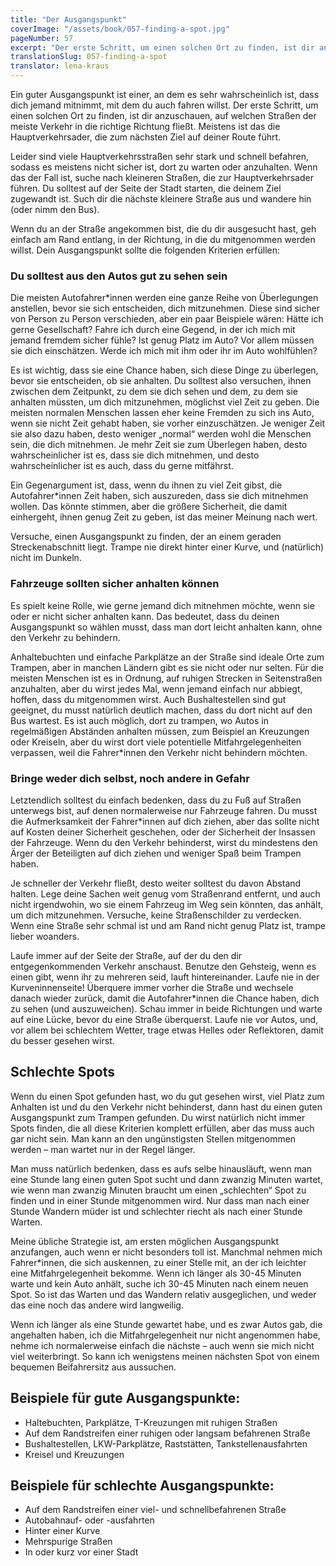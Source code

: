 ```yaml
---
title: "Der Ausgangspunkt"
coverImage: "/assets/book/057-finding-a-spot.jpg"
pageNumber: 57
excerpt: "Der erste Schritt, um einen solchen Ort zu finden, ist dir anzuschauen, auf welchen Straßen der meiste Verkehr in die richtige Richtung fließt."
translationSlug: 057-finding-a-spot
translator: lena-kraus
---
```


Ein guter Ausgangspunkt ist einer, an dem es sehr wahrscheinlich ist, dass dich jemand mitnimmt, mit dem du auch fahren willst. Der erste Schritt, um einen solchen Ort zu finden, ist dir anzuschauen, auf welchen Straßen der meiste Verkehr in die richtige Richtung fließt. Meistens ist das die Hauptverkehrsader, die zum nächsten Ziel auf deiner Route führt.

Leider sind viele Hauptverkehrsstraßen sehr stark und schnell befahren, sodass es meistens nicht sicher ist, dort zu warten oder anzuhalten. Wenn das der Fall ist, suche nach kleineren Straßen, die zur Hauptverkehrsader führen. Du solltest auf der Seite der Stadt starten, die deinem Ziel zugewandt ist. Such dir die nächste kleinere Straße aus und wandere hin (oder nimm den Bus).

Wenn du an der Straße angekommen bist, die du dir ausgesucht hast, geh einfach am Rand entlang, in der Richtung, in die du mitgenommen werden willst. Dein Ausgangspunkt sollte die folgenden Kriterien erfüllen:

### Du solltest aus den Autos gut zu sehen sein

Die meisten Autofahrer\*innen werden eine ganze Reihe von Überlegungen anstellen, bevor sie sich entscheiden, dich mitzunehmen. Diese sind sicher von Person zu Person verschieden, aber ein paar Beispiele wären: Hätte ich gerne Gesellschaft? Fahre ich durch eine Gegend, in der ich mich mit jemand fremdem sicher fühle? Ist genug Platz im Auto? Vor allem müssen sie dich einschätzen. Werde ich mich mit ihm oder ihr im Auto wohlfühlen?

Es ist wichtig, dass sie eine Chance haben, sich diese Dinge zu überlegen, bevor sie entscheiden, ob sie anhalten. Du solltest also versuchen, ihnen zwischen dem Zeitpunkt, zu dem sie dich sehen und dem, zu dem sie anhalten müssten, um dich mitzunehmen, möglichst viel Zeit zu geben. Die meisten normalen Menschen lassen eher keine Fremden zu sich ins Auto, wenn sie nicht Zeit gehabt haben, sie vorher einzuschätzen. Je weniger Zeit sie also dazu haben, desto weniger „normal“ werden wohl die Menschen sein, die dich mitnehmen. Je mehr Zeit sie zum Überlegen haben, desto wahrscheinlicher ist es, dass sie dich mitnehmen, und desto wahrscheinlicher ist es auch, dass du gerne mitfährst.

Ein Gegenargument ist, dass, wenn du ihnen zu viel Zeit gibst, die Autofahrer\*innen Zeit haben, sich auszureden, dass sie dich mitnehmen wollen. Das könnte stimmen, aber die größere Sicherheit, die damit einhergeht, ihnen genug Zeit zu geben, ist das meiner Meinung nach wert.

Versuche, einen Ausgangspunkt zu finden, der an einem geraden Streckenabschnitt liegt. Trampe nie direkt hinter einer Kurve, und (natürlich) nicht im Dunkeln.

### Fahrzeuge sollten sicher anhalten können

Es spielt keine Rolle, wie gerne jemand dich mitnehmen möchte, wenn sie oder er nicht sicher anhalten kann. Das bedeutet, dass du deinen Ausgangspunkt so wählen musst, dass man dort leicht anhalten kann, ohne den Verkehr zu behindern.

Anhaltebuchten und einfache Parkplätze an der Straße sind ideale Orte zum Trampen, aber in manchen Ländern gibt es sie nicht oder nur selten. Für die meisten Menschen ist es in Ordnung, auf ruhigen Strecken in Seitenstraßen anzuhalten, aber du wirst jedes Mal, wenn jemand einfach nur abbiegt, hoffen, dass du mitgenommen wirst. Auch Bushaltestellen sind gut geeignet, du musst natürlich deutlich machen, dass du dort nicht auf den Bus wartest. Es ist auch möglich, dort zu trampen, wo Autos in regelmäßigen Abständen anhalten müssen, zum Beispiel an Kreuzungen oder Kreiseln, aber du wirst dort viele potentielle Mitfahrgelegenheiten verpassen, weil die Fahrer\*innen den Verkehr nicht behindern möchten.

### Bringe weder dich selbst, noch andere in Gefahr

Letztendlich solltest du einfach bedenken, dass du zu Fuß auf Straßen unterwegs bist, auf denen normalerweise nur Fahrzeuge fahren. Du musst die Aufmerksamkeit der Fahrer\*innen auf dich ziehen, aber das sollte nicht auf Kosten deiner Sicherheit geschehen, oder der Sicherheit der Insassen der Fahrzeuge. Wenn du den Verkehr behinderst, wirst du mindestens den Ärger der Beteiligten auf dich ziehen und weniger Spaß beim Trampen haben.

Je schneller der Verkehr fließt, desto weiter solltest du davon Abstand halten. Lege deine Sachen weit genug vom Straßenrand entfernt, und auch nicht irgendwohin, wo sie einem Fahrzeug im Weg sein könnten, das anhält, um dich mitzunehmen. Versuche, keine Straßenschilder zu verdecken. Wenn eine Straße sehr schmal ist und am Rand nicht genug Platz ist, trampe lieber woanders.

Laufe immer auf der Seite der Straße, auf der du den dir entgegenkommenden Verkehr anschaust. Benutze den Gehsteig, wenn es einen gibt, wenn ihr zu mehreren seid, lauft hintereinander. Laufe nie in der Kurveninnenseite! Überquere immer vorher die Straße und wechsele danach wieder zurück, damit die Autofahrer\*innen die Chance haben, dich zu sehen (und auszuweichen). Schau immer in beide Richtungen und warte auf eine Lücke, bevor du eine Straße überquerst. Laufe nie vor Autos, und, vor allem bei schlechtem Wetter, trage etwas Helles oder Reflektoren, damit du besser gesehen wirst.

## Schlechte Spots

Wenn du einen Spot gefunden hast, wo du gut gesehen wirst, viel Platz zum Anhalten ist und du den Verkehr nicht behinderst, dann hast du einen guten Ausgangspunkt zum Trampen gefunden. Du wirst natürlich nicht immer Spots finden, die all diese Kriterien komplett erfüllen, aber das muss auch gar nicht sein. Man kann an den ungünstigsten Stellen mitgenommen werden – man wartet nur in der Regel länger.

Man muss natürlich bedenken, dass es aufs selbe hinausläuft, wenn man eine Stunde lang einen guten Spot sucht und dann zwanzig Minuten wartet, wie wenn man zwanzig Minuten braucht um einen „schlechten“ Spot zu finden und in einer Stunde mitgenommen wird. Nur dass man nach einer Stunde Wandern müder ist und schlechter riecht als nach einer Stunde Warten.

Meine übliche Strategie ist, am ersten möglichen Ausgangspunkt anzufangen, auch wenn er nicht besonders toll ist. Manchmal nehmen mich Fahrer\*innen, die sich auskennen, zu einer Stelle mit, an der ich leichter eine Mitfahrgelegenheit bekomme. Wenn ich länger als 30-45 Minuten warte und kein Auto anhält, suche ich 30-45 Minuten nach einem neuen Spot. So ist das Warten und das Wandern relativ ausgeglichen, und weder das eine noch das andere wird langweilig.

Wenn ich länger als eine Stunde gewartet habe, und es zwar Autos gab, die angehalten haben, ich die Mitfahrgelegenheit nur nicht angenommen habe, nehme ich normalerweise einfach die nächste – auch wenn sie mich nicht viel weiterbringt. So kann ich wenigstens meinen nächsten Spot von einem bequemen Beifahrersitz aus aussuchen.

## Beispiele für gute Ausgangspunkte:

- Haltebuchten, Parkplätze, T-Kreuzungen mit ruhigen Straßen
- Auf dem Randstreifen einer ruhigen oder langsam befahrenen Straße
- Bushaltestellen, LKW-Parkplätze, Raststätten, Tankstellenausfahrten
- Kreisel und Kreuzungen

## Beispiele für schlechte Ausgangspunkte:

- Auf dem Randstreifen einer viel- und schnellbefahrenen Straße
- Autobahnauf- oder -ausfahrten
- Hinter einer Kurve
- Mehrspurige Straßen
- In oder kurz vor einer Stadt
